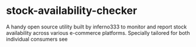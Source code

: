 # stock-availability-checker

A handy open source utility built by inferno333 to monitor and report stock availability across various e-commerce platforms. Specially tailored for both individual consumers see